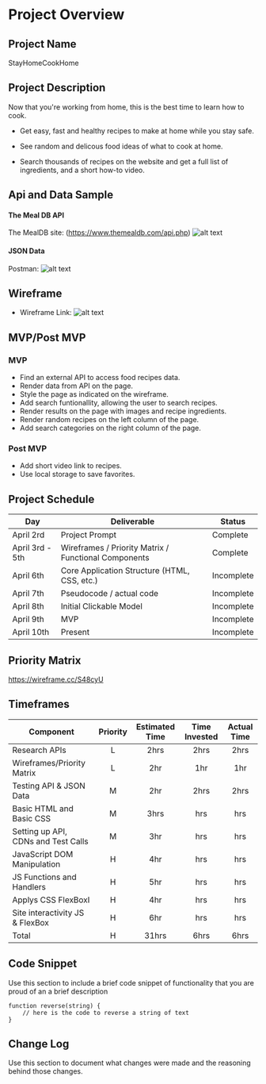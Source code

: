 # Project Overview

## Project Name
StayHomeCookHome

## Project Description
Now that you're working from home, this is the best time to learn how to cook.

+ Get easy, fast and healthy recipes to make at home while you stay safe. 

+ See random and delicous food ideas of what to cook at home.

+ Search thousands of recipes on the website and get a full list of ingredients, and a short how-to video.

## Api and Data Sample

#### The Meal DB API

The MealDB site: 
(https://www.themealdb.com/api.php)
![alt text](https://res.cloudinary.com/abetavarez/image/upload/v1586143923/Screen_Shot_2020-04-05_at_11.30.23_PM_e5cyb5.png "JSON DATA")

#### JSON Data

Postman: 
![alt text](https://res.cloudinary.com/abetavarez/image/upload/v1586121154/postman_ulhuhm.png "postman json data")

## Wireframe
+ Wireframe Link:
![alt text](https://res.cloudinary.com/abetavarez/image/upload/v1586127786/sitewire_ti4yi2.png "wireframe image")


## MVP/Post MVP

### MVP
+ Find an external API to access food recipes data.
+ Render data from API on the page.
+ Style the page as indicated on the wireframe.
+ Add search funtionallity, allowing the user to search recipes.
+ Render results on the page with images and recipe ingredients.
+ Render random recipes on the left column of the page.
+ Add search categories on the right column of the page. 

### Post MVP
+ Add short video link  to recipes.
+ Use local storage to save favorites. 

## Project Schedule

|  Day | Deliverable | Status
|---|---| ---|
|April 2rd| Project Prompt | Complete
|April 3rd - 5th| Wireframes / Priority Matrix / Functional Components | Complete
|April 6th| Core Application Structure (HTML, CSS, etc.) | Incomplete
|April 7th| Pseudocode / actual code | Incomplete
|April 8th| Initial Clickable Model  | Incomplete
|April 9th| MVP | Incomplete
|April 10th| Present | Incomplete

## Priority Matrix
https://wireframe.cc/S48cyU
## Timeframes

| Component | Priority | Estimated Time | Time Invested | Actual Time |
| --- | :---: |  :---: | :---: | :---: |
| Research APIs | L | 2hrs| 2hrs | 2hrs |
| Wireframes/Priority Matrix | L | 2hr| 1hr | 1hr |
| Testing API & JSON Data | M | 2hr| 2hrs | 2hrs |
| Basic HTML and Basic CSS | M | 3hrs| hrs | hrs |
| Setting up API, CDNs and Test Calls | M | 3hr| hrs | hrs |
| JavaScript DOM Manipulation | H | 4hr| hrs | hrs |
| JS Functions and Handlers | H | 5hr| hrs | hrs |
| Applys CSS FlexBoxI | H | 4hr| hrs | hrs |
| Site interactivity JS & FlexBox | H | 6hr| hrs | hrs |
| Total | H | 31hrs| 6hrs | 6hrs |

## Code Snippet

Use this section to include a brief code snippet of functionality that you are proud of an a brief description  

```
function reverse(string) {
	// here is the code to reverse a string of text
}
```

## Change Log
 Use this section to document what changes were made and the reasoning behind those changes.  

